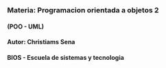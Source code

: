### Materia: Programacion orientada a objetos 2
#### (POO - UML)
#### Autor: Christiams Sena
#### BIOS - Escuela de sistemas y tecnologia

